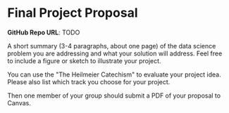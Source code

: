 # Final Project Proposal

**GitHub Repo URL**: TODO

A short summary (3-4 paragraphs, about one page) of the data science problem you are addressing and what your solution will address. Feel free to include a figure or sketch to illustrate your project.

You can use the "The Heilmeier Catechism" to evaluate your project idea. Please also list which track you choose for your project.

Then one member of your group should submit a PDF of your proposal to Canvas.
